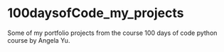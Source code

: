 # 100daysofCode_my_projects

Some of my portfolio projects from the course
100 days of code python course by Angela Yu.
